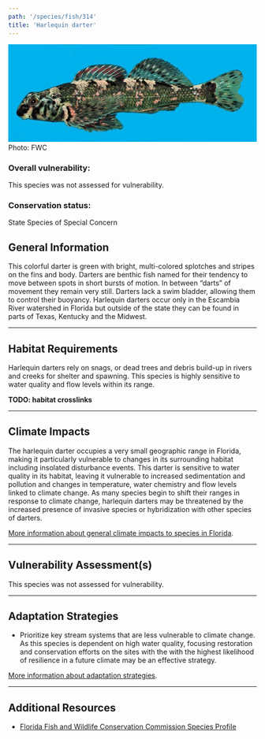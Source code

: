 ```yaml
---
path: '/species/fish/314'
title: 'Harlequin darter'
---
```


<content-header icon="freshwater_fish" title="Harlequin darter" subtitle="Etheostoma histrio"></content-header>

<div id="TopSection">

<div class="header-photo"><img src="314.jpg" alt="Photo for 314"/>
<figcaption>Photo: FWC</figcaption></div>

<div>

### Overall vulnerability:

This species was not assessed for vulnerability.



### Conservation status:

State Species of Special Concern

</div>
</div>

## General Information

This colorful darter is green with bright, multi-colored splotches and stripes on the fins and body.  Darters are benthic fish named for their tendency to move between spots in short bursts of motion.  In between “darts” of movement they remain very still.  Darters lack a swim bladder, allowing them to control their buoyancy.  Harlequin darters occur only in the Escambia River watershed in Florida but outside of the state they can be found in parts of Texas, Kentucky and the Midwest.

<hr />

## Habitat Requirements

Harlequin darters rely on snags, or dead trees and debris build-up in rivers and creeks for shelter and spawning.  This species is highly sensitive to water quality and flow levels within its range.

**TODO: habitat crosslinks**

<hr />

## Climate Impacts

The harlequin darter occupies a very small geographic range in Florida, making it particularly vulnerable to changes in its surrounding habitat including insolated disturbance events. This darter is sensitive to water quality in its habitat, leaving it vulnerable to increased sedimentation and pollution and changes in temperature, water chemistry and flow levels linked to climate change.  As many species begin to shift their ranges in response to climate change, harlequin darters may be threatened by the increased presence of invasive species or hybridization with other species of darters.

[More information about general climate impacts to species in Florida](/impacts/species).



<hr />

## Vulnerability Assessment(s)

This species was not assessed for vulnerability.

<hr />

## Adaptation Strategies

- Prioritize key stream systems that are less vulnerable to climate change.   As this species is dependent on high water quality, focusing restoration and conservation efforts on the sites with the with the highest likelihood of resilience in a future climate may be an effective strategy.

[More information about adaptation strategies](/strategies).

<hr />


## Additional Resources

- [Florida Fish and Wildlife Conservation Commission Species Profile](https://myfwc.com/wildlifehabitats/profiles/freshwater/harlequin-darter/)
